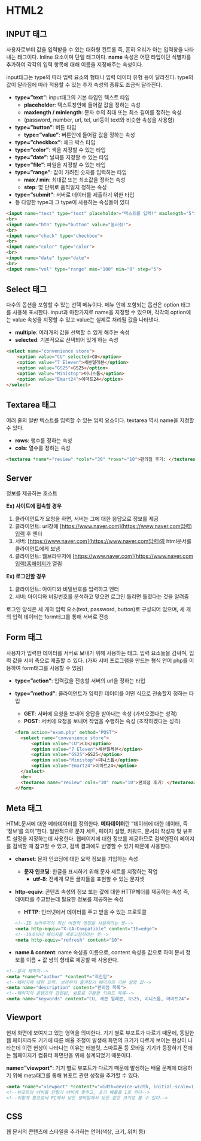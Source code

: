# HTML2

## INPUT 태그

사용자로부터 값을 입력받을 수 있는 대화형 컨트롤 즉, 흔히 우리가 아는 입력창을 나타내는 태그이다. Inline 요소이며 단일 태그이다. **name** 속성은 어떤 타입이던 식별자를 추가하여 각각의 입력 항목에 대해 이름을 지정해주는 속성이다.

input태그는 type의 따라 입력 요소의 형태나 입력 데이터 유형 등이 달라진다. type의 값이 달라짐에 따라 적용할 수 있는 추가 속성의 종류도 조금씩 달라진다. 

- **type=”text”**: input태그의 기본 타입인 텍스트 타입
    - **placeholder**: 텍스트창안에 들어갈 값을 정하는 속성
    - **maxlength / minlength**: 문자 수의 최대 또는 최소 길이를 정하는 속성
    - (password, number, url, tel, url등이 text와 비슷한 속성을 사용함)
- **type=”button”**: 버튼 타입
    - **type=”value”**: 버튼안에 들어갈 값을 정하는 속성
- **type=”checkbox”**: 체크 박스 타입
- **type=”color”**: 색을 지정할 수 있는 타입
- **type=”date”**: 날짜를 지정할 수 있는 타입
- **type=”file”**: 파일을 지정할 수 있는 타입
- **type=”range”**: 값이 가려진 숫자를 입력하는 타입
    - **max / min**: 최대값 또는 최소값을 정하는 속성
    - **step**: 몇 단위로 움직일지 정하는 속성
- **type=”submit”**: 서버로 데이터를 제출하기 위한 타입
- 등 다양한 type과 그 type이 사용하는 속성들이 있다

```html
<input name="text" type="text" placeholder="텍스트를 입력!" maxlength="5">
<br>
<input name="btn" type="button" value="눌러줘!">
<br>
<input name="check" type="checkbox">
<br>
<input name="color" type="color">
<br>
<input name="date" type="date">
<br>
<input name="vol" type="range" max="100" min="0" step="5">
```

## Select 태그

다수의 옵션을 포함할 수 있는 선택 메뉴이다. 메뉴 안에 포함되는 옵션은 option 태그를 사용해 표시한다. input과 마찬가지로 name을 지정할 수 있으며, 각각의 option에는 value 속성을 지정할 수 있고 value는 실제로 처리될 값을 나타낸다. 

- **multiple**: 여러개의 값을 선택할 수 있게 해주는 속성
- **selected**: 기본적으로 선택되어 있게 하는 속성

```html
<select name="convenience store">
    <option value="CU" selected>CU</option>
    <option value="7 Eleven">세븐일레븐</option>
    <option value="GS25">GS25</option>
    <option value="Ministop">미니스톱</option>
    <option value="Emart24">이마트24</option>
</select>
```

## Textarea 태그

여러 줄의 일반 텍스트를 입력할 수 있는 입력 요소이다. textarea 역시 name을 지정할 수 있다.

- **rows**: 행수를 정하는 속성
- **cols**: 열수를 정하는 속성

```html
<textarea *name*="review" *cols*="30" *rows*="10">편의점 후기: </textarea>
```

## Server

정보를 제공하는 호스트

**Ex) 사이트에 접속할 경우**

1. 클라이언트가 요청을 하면, 서버는 그에 대한 응답으로 정보를 제공
2. 클라이언트: url창에 [https://www.naver.com](https://www.naver.com입력)입력 후 엔터
3. 서버: [https://www.naver.com](https://www.naver.com입력)의 html문서를 클라이언트에게 보냄
4. 클라이언트: 웹브라우저에 [https://www.naver.com](https://www.naver.com입력)홈페이지가 열림

**Ex) 로그인할 경우**

1. 클라이언트: 아이디와 비밀번호를 입력하고 엔터
2. 서버: 아이디와 비밀번호를 분석하고 맞으면 로그인 틀리면 틀렸다는 것을 알려줌

로그인 양식은 세 개의 입력 요소(text, password, button)로 구성되어 있으며, 세 개의 입력 데이터는 form태그를 통해 서버로 전송

## Form 태그

사용자가 입력한 데이터를 서버로 보내기 위해 사용하는 태그. 입력 요소들을 감싸며, 입력 값을 서버 측으로 제출할 수 있다. (가짜 서버 프로그램을 만드는 형식 언어 php를 이용하여 form태그를 사용할 수 있음)

- **type=”action”**: 입력값을 전송할 서버의 url을 정하는 타입
- **type=”method”**: 클라이언트가 입력한 데이터를 어떤 식으로 전송할지 정하는 타입
    - **GET**: 서버에 요청을 보내어 응답을 받아내는 속성 (가져오겠다는 성격)
    - **POST**: 서버에 요청을 보내어 작업을 수행하는 속성 (조작하겠다는 성격)
    
    ```html
    <form action="exam.php" method="POST">
      <select name="convenience store">
          <option value="CU">CU</option>
          <option value="7 Eleven">세븐일레븐</option>
          <option value="GS25">GS25</option>
          <option value="Ministop">미니스톱</option>
          <option value="Emart24">이마트24</option>
      </select>
      <br>
      <textarea name="review" cols="30" rows="10">편의점 후기: </textarea>
    </form>
    ```
    

## Meta 태그

HTML문서에 대한 메타데이터를 정의한다. **메타데이터**란 “데이터에 대한 데이터, 즉 ‘정보’를 의미”한다. 일반적으로 문자 세트, 페이지 설명, 키워드, 문서의 작성자 및 뷰포트 설정을 지정하는데 사용한다. 웹페이지에 대한 정보를 제공하므로 검색엔진이 페이지를 검색할 때 참고할 수 있고, 검색 결과에도 반영할 수 있기 때문에 사용한다.

- **charset**: 문자 인코딩에 대한 요약 정보를 기입하는 속성
    - **문자 인코딩**: 한글을 표시하기 위해 문자 세트를 지정하는 작업
        - **utf-8**: 전세계 모든 글자들을 표현할 수 있는 문자셋
- **http-equiv**: 콘텐츠 속성의 정보 또는 값에 대한 HTTP헤더를 제공하는 속성 즉, 데이터를 주고받는데 필요한 정보를 제공하는 속성
    - **HTTP**: 인터넷에서 데이터를 주고 받을 수 있는 프로토콜
    
    ```html
    <!--IE 브라우저의 최신 버전의 엔진을 사용하라는 뜻-->
    <meta http-equiv="X-UA-Compatible" content="IE=edge">
    <!--10초마다 페이지를 새로고침하라는 뜻-->
    <meta http-equiv="refresh" content="10">
    ```
    
- **name & content**: name 속성을 이름으로, content 속성을 값으로 하여 문서 정보를 이름 + 값 쌍의 형태로 제공할 때 사용한다.

```html
<!--문서 제작자-->
<meta *name*="author" *content*="최진엽">
<!--페이지에 대한 요약. 브라우저 즐겨찾기 페이지의 기본 설명 값-->
<meta name="description" content="편의점 목록">
<!--페이지의 콘텐츠와 관련된, 쉼표로 구분한 키워드 목록-->
<meta name="keywords" content="CU, 세븐 일레븐, GS25, 미니스톱, 이마트24">
```

## Viewport

현재 화면에 보여지고 있는 영역을 의미한다. 기기 별로 뷰포트가 다르기 때문에, 동일한 웹 페이지라도 기기에 따른 배율 조정이 발생해 화면의 크기가 다르게 보이는 현상이 나타는데 이런 현상이 나타나는 이유는 태블릿, 스마트폰 등 모바일 기기가 등장하기 전에는 웹페이지가 컴퓨터 화면만을 위해 설계되었기 때문이다. 

**name=”viewport”**: 기기 별로 뷰포트가 다르기 때문에 발생하는 배율 문제에 대응하기 위해 meta태그를 통해 뷰포트 관련 성정을 추가할 수 있다.

```html
<meta *name*="viewport" *content*="width=device-width, initial-scale=1.0">
<!--뷰포트의 너비를 단말기 너비에 맞추고, 초기 배율을 1로 한다-->
<!--이렇게 함으로써 PC에서 보든 모바일에서 보든 같은 크기로 볼 수 있다-->
```

## CSS

웹 문서의 콘텐츠에 스타일을 추가하는 언어(색상, 크기, 위치 등)